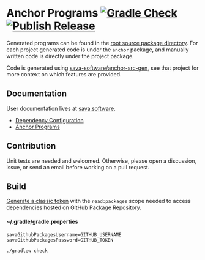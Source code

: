 # Anchor Programs [![Gradle Check](https://github.com/sava-software/anchor-programs/actions/workflows/build.yml/badge.svg)](https://github.com/sava-software/anchor-programs/actions/workflows/build.yml) [![Publish Release](https://github.com/sava-software/anchor-programs/actions/workflows/publish.yml/badge.svg)](https://github.com/sava-software/anchor-programs/actions/workflows/publish.yml) 

Generated programs can be found in
the [root source package directory](anchor-programs/src/main/java/software/sava/anchor-programs/programs). For each project generated
code is under the `anchor` package, and manually written code is directly under the project package.

Code is generated using [sava-software/anchor-src-gen](https://github.com/sava-software/anchor-src-gen), see that
project for more context on which features are provided.

## Documentation

User documentation lives at [sava.software](https://sava.software/).

* [Dependency Configuration](https://sava.software/quickstart)
* [Anchor Programs](https://sava.software/libraries/anchor-programs)

## Contribution

Unit tests are needed and welcomed. Otherwise, please open a discussion, issue, or send an email before working on a
pull request.

## Build

[Generate a classic token](https://github.com/settings/tokens) with the `read:packages` scope needed to access
dependencies hosted on GitHub Package Repository.

#### ~/.gradle/gradle.properties

```properties
savaGithubPackagesUsername=GITHUB_USERNAME
savaGithubPackagesPassword=GITHUB_TOKEN
```

```shell
./gradlew check
```
